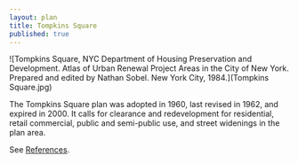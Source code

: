 ```yaml
---
layout: plan
title: Tompkins Square
published: true
---
```


<!---![Tompkins Square, NYC Department of Housing Preservation and Development. Community Development Progress Report: 1968. Prepared and edited by Nathan Sobel. New York City, 1968.](Tompkins Square 1968.png)-->
![Tompkins Square, NYC Department of Housing Preservation and Development. Atlas of Urban Renewal Project Areas in the City of New York. Prepared and edited by Nathan Sobel. New York City, 1984.](Tompkins Square.jpg)

The Tompkins Square plan was adopted in 1960, last revised in 1962, and expired in 2000. It calls for clearance and redevelopment for residential, retail commercial, public and semi-public use, and street widenings in the plan area.

See [References](http://www.urbanreviewer.org/#page=references.html).
